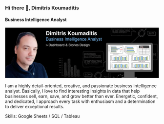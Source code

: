 ### Hi there 👋, Dimitris Koumaditis
#### Business Intelligence Analyst
![Business Intelligence Analyst](https://github.com/Dimitris-Koumaditis/Dimitris-Koumaditis/blob/main/%CE%A3%CF%84%CE%B9%CE%B3%CE%BC%CE%B9%CE%BF%CC%81%CF%84%CF%85%CF%80%CE%BF%20%CE%BF%CE%B8%CE%BF%CC%81%CE%BD%CE%B7%CF%82%202024-456-27%2C%2012.01.44.png)

I am a highly detail-oriented, creative, and passionate business intelligence analyst. Basically, I love to find interesting insights in data that help businesses sell, earn, save, and grow better than ever. Energetic, confident, and dedicated, I approach every task with enthusiasm and a determination to deliver exceptional results.

Skills: Google Sheets / SQL / Tableau




